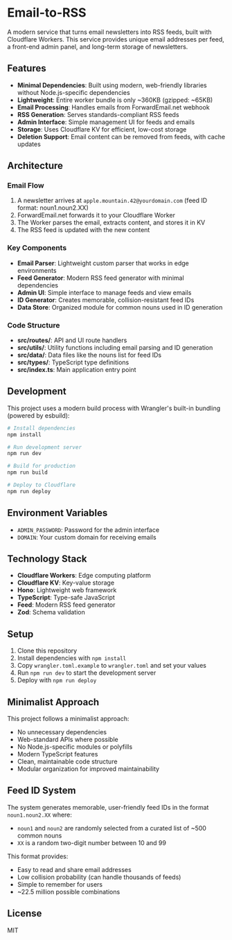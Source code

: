 # Email-to-RSS

A modern service that turns email newsletters into RSS feeds, built with Cloudflare Workers. This service provides unique email addresses per feed, a front-end admin panel, and long-term storage of newsletters.

## Features

- **Minimal Dependencies**: Built using modern, web-friendly libraries without Node.js-specific dependencies
- **Lightweight**: Entire worker bundle is only ~360KB (gzipped: ~65KB)
- **Email Processing**: Handles emails from ForwardEmail.net webhook
- **RSS Generation**: Serves standards-compliant RSS feeds
- **Admin Interface**: Simple management UI for feeds and emails
- **Storage**: Uses Cloudflare KV for efficient, low-cost storage
- **Deletion Support**: Email content can be removed from feeds, with cache updates

## Architecture

### Email Flow

1. A newsletter arrives at `apple.mountain.42@yourdomain.com` (feed ID format: noun1.noun2.XX)
2. ForwardEmail.net forwards it to your Cloudflare Worker
3. The Worker parses the email, extracts content, and stores it in KV
4. The RSS feed is updated with the new content

### Key Components

- **Email Parser**: Lightweight custom parser that works in edge environments
- **Feed Generator**: Modern RSS feed generator with minimal dependencies
- **Admin UI**: Simple interface to manage feeds and view emails
- **ID Generator**: Creates memorable, collision-resistant feed IDs
- **Data Store**: Organized module for common nouns used in ID generation

### Code Structure

- **src/routes/**: API and UI route handlers
- **src/utils/**: Utility functions including email parsing and ID generation
- **src/data/**: Data files like the nouns list for feed IDs
- **src/types/**: TypeScript type definitions
- **src/index.ts**: Main application entry point

## Development

This project uses a modern build process with Wrangler's built-in bundling (powered by esbuild):

```bash
# Install dependencies
npm install

# Run development server
npm run dev

# Build for production
npm run build

# Deploy to Cloudflare
npm run deploy
```

## Environment Variables

- `ADMIN_PASSWORD`: Password for the admin interface
- `DOMAIN`: Your custom domain for receiving emails

## Technology Stack

- **Cloudflare Workers**: Edge computing platform
- **Cloudflare KV**: Key-value storage
- **Hono**: Lightweight web framework
- **TypeScript**: Type-safe JavaScript
- **Feed**: Modern RSS feed generator
- **Zod**: Schema validation

## Setup

1. Clone this repository
2. Install dependencies with `npm install`
3. Copy `wrangler.toml.example` to `wrangler.toml` and set your values
4. Run `npm run dev` to start the development server
5. Deploy with `npm run deploy`

## Minimalist Approach

This project follows a minimalist approach:

- No unnecessary dependencies
- Web-standard APIs where possible
- No Node.js-specific modules or polyfills
- Modern TypeScript features
- Clean, maintainable code structure
- Modular organization for improved maintainability

## Feed ID System

The system generates memorable, user-friendly feed IDs in the format `noun1.noun2.XX` where:

- `noun1` and `noun2` are randomly selected from a curated list of ~500 common nouns
- `XX` is a random two-digit number between 10 and 99

This format provides:

- Easy to read and share email addresses
- Low collision probability (can handle thousands of feeds)
- Simple to remember for users
- ~22.5 million possible combinations

## License

MIT
